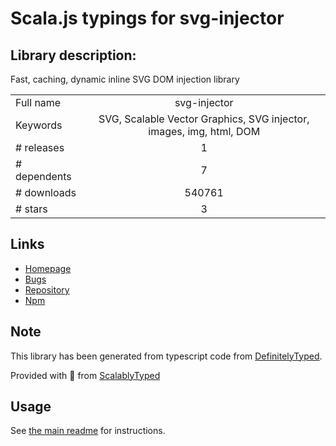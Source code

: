 
# Scala.js typings for svg-injector


## Library description:
Fast, caching, dynamic inline SVG DOM injection library

|                    |                 |
| ------------------ | :-------------: |
| Full name          | svg-injector |
| Keywords           | SVG, Scalable Vector Graphics, SVG injector, images, img, html, DOM |
| # releases         | 1 |
| # dependents       | 7 |
| # downloads        | 540761 |
| # stars            | 3 |

## Links
- [Homepage](https://github.com/iconic/SVGInjector)
- [Bugs](https://github.com/iconic/SVGInjector/issues)
- [Repository](https://github.com/iconic/SVGInjector)
- [Npm](https://www.npmjs.com/package/svg-injector)
    


## Note
This library has been generated from typescript code from [DefinitelyTyped](https://definitelytyped.org).

Provided with :purple_heart: from [ScalablyTyped](https://github.com/oyvindberg/ScalablyTyped)

## Usage
See [the main readme](../../readme.md) for instructions.


